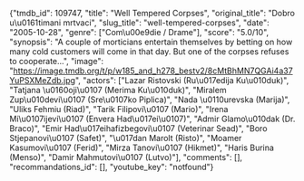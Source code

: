 {"tmdb_id": 109747, "title": "Well Tempered Corpses", "original_title": "Dobro u\u0161timani mrtvaci", "slug_title": "well-tempered-corpses", "date": "2005-10-28", "genre": ["Com\u00e9die / Drame"], "score": "5.0/10", "synopsis": "A couple of morticians entertain themselves by betting on how many cold customers will come in that day. But one of the corpses refuses to cooperate...", "image": "https://image.tmdb.org/t/p/w185_and_h278_bestv2/8cMtBhMN7QGAi4a37YuPSXMeZdb.jpg", "actors": ["Lazar Ristovski (Ru\u017edija Ku\u010duk)", "Tatjana \u0160oji\u0107 (Merima Ku\u010duk)", "Miralem Zup\u010devi\u0107 (Sre\u0107ko Piplica)", "Nada \u0110urevska (Marija)", "Uliks Fehmiu (Riad)", "Tarik Filipovi\u0107 (Mario)", "Irena Mi\u0107ijevi\u0107 (Envera Had\u017ei\u0107)", "Admir Glamo\u010dak (Dr. Braco)", "Emir Had\u017eihafizbegovi\u0107 (Veterinar Sead)", "Boro Stjepanovi\u0107 (Safet)", "\u017dan Marolt (Risto)", "Moamer Kasumovi\u0107 (Ferid)", "Mirza Tanovi\u0107 (Hikmet)", "Haris Burina (Menso)", "Damir Mahmutovi\u0107 (Lutvo)"], "comments": [], "recommandations_id": [], "youtube_key": "notfound"}